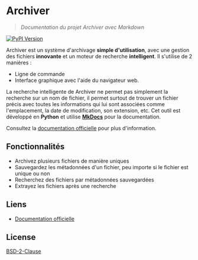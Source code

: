 # Archiver
> *Documentation du projet Archiver avec Markdown*

[![PyPI Version][pypi-v-image]][pypi-v-link]

Archiver est un système d'archivage **simple d'utilisation**, avec une gestion des fichiers **innovante** et un moteur de recherche **intelligent**. Il s'utilise de 2 manières :

- Ligne de commande
- Interface graphique avec l'aide du navigateur web.

La recherche intelligente de Archiver ne permet pas simplement la recherche sur un nom de fichier, il permet surtout de trouver un fichier précis avec toutes les informations qui lui sont associées comme l'emplacement, la date de modification, son extension, etc.
Cet outil est développé en **Python** et utilise [**MkDocs**](https://www.mkdocs.org/) pour la documentation. 

Consultez la [documentation officielle](https://theohrlmnn.github.io/archiver) pour plus d'information.

## Fonctionnalités
- Archivez plusieurs fichiers de manière uniques
- Sauvegardez les métadonnées d'un fichier, peu importe si le fichier est unique ou non
- Recherchez des fichiers par métadonnées sauvegardées
- Extrayez les fichiers après une recherche

## Liens 
- [Documentation officielle](https://theohrlmnn.github.io/archiver)

## License

[BSD-2-Clause](./LICENSE)


[pypi-v-image]: https://img.shields.io/pypi/v/archiverr.svg
[pypi-v-link]: https://pypi.org/project/archiverr/